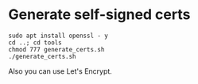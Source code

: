 # Generate self-signed certs
```
sudo apt install openssl - y
cd ..; cd tools
chmod 777 generate_certs.sh
./generate_certs.sh
```
Also you can use Let's Encrypt.
